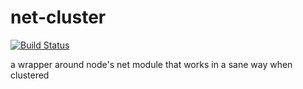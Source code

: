 net-cluster
===========

[![Build Status](https://secure.travis-ci.org/supershabam/net-cluster.png?branch=master)](http://travis-ci.org/supershabam/net-cluster)

a wrapper around node's net module that works in a sane way when clustered